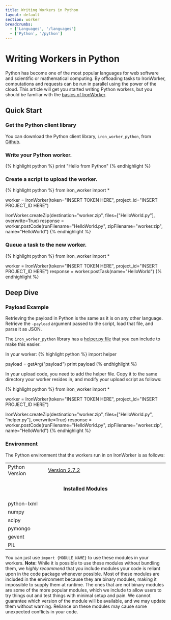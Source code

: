 ```yaml
---
title: Writing Workers in Python
layout: default
section: worker
breadcrumbs:
  - ['Languages', '/languages']
  - ['Python', '/python']
---
```


# Writing Workers in Python

Python has become one of the most popular languages for web software and scientific or mathematical computing. By offloading tasks to IronWorker, computations and requests can be run in parallel using the power of the cloud. This article will get you started writing Python workers, but you should be familiar with the [basics of IronWorker](/worker).

## Quick Start

### Get the Python client library

You can download the Python client library, `iron_worker_python`, from [Github](https://github.com/iron-io/iron_worker_python).

### Write your Python worker.

{% highlight python %}
print "Hello from Python"
{% endhighlight %}

### Create a script to upload the worker.
{% highlight python %}
from iron_worker import *

worker = IronWorker(token="INSERT TOKEN HERE", project_id="INSERT PROJECT_ID HERE")

IronWorker.createZip(destination="worker.zip", files=["HelloWorld.py"], overwrite=True)
response = worker.postCode(runFilename="HelloWorld.py", zipFilename="worker.zip", name="HelloWorld")
{% endhighlight %}

### Queue a task to the new worker.
{% highlight python %}
from iron_worker import *

worker = IronWorker(token="INSERT TOKEN HERE", project_id="INSERT PROJECT_ID HERE")
response = worker.postTask(name="HelloWorld")
{% endhighlight %}

## Deep Dive

### Payload Example

Retrieving the payload in Python is the same as it is on any other language. 
Retrieve the `-payload` argument passed to the script, load that file, and 
parse it as JSON.

The `iron_worker_python` library has a [helper.py file](https://github.com/iron-io/iron_worker_python/blob/master/helper.py) 
that you can include to make this easier.

In your worker:
{% highlight python %}
import helper

payload = getArg("payload")
print payload
{% endhighlight %}

In your upload code, you need to add the helper file. Copy it to the same 
directory your worker resides in, and modify your upload script as follows:

{% highlight python %}
from iron_worker import *

worker = IronWorker(token="INSERT TOKEN HERE", project_id="INSERT PROJECT_ID HERE")

IronWorker.createZip(destination="worker.zip", files=["HelloWorld.py", "helper.py"], overwrite=True)
response = worker.postCode(runFilename="HelloWorld.py", zipFilename="worker.zip", name="HelloWorld")
{% endhighlight %}

### Environment

The Python environment that the workers run in on IronWorker is as follows:

<table class="reference">
  <tbody>
    <tr>
      <td style="width: 25%;">Python Version</td>
      <td style="width: 75%;"><a href="http://python.org/download/releases/2.7.2/" title="Version 2.7.2">Version 2.7.2</a></td>
    </tr>
    <tr>
      <td colspan="2" style="text-align: center; width: 100%;"><h4 style="padding: 0px;">Installed Modules</h4></td>
    </tr>
    <tr>
      <td>python-lxml</td>
      <td></td>
    </tr>
    <tr>
      <td>numpy</td>
      <td></td>
    </tr>
    <tr>
      <td>scipy</td>
      <td></td>
    </tr>
    <tr>
      <td>pymongo</td>
      <td></td>
    </tr>
    <tr>
      <td>gevent</td>
      <td></td>
    </tr>
    <tr>
      <td>PIL</td>
      <td></td>
    </tr>
  </tbody>
</table>

You can just use `import {MODULE_NAME}` to use these modules in your workers. 
**Note:** While it is possible to use these modules without bundling them, we 
*highly recommend* that you include modules your code is reliant upon in the 
code package whenever possible. Most of these modules are included in the 
environment because they are binary modules, making it impossible to supply them 
at runtime. The ones that are not binary modules are some of the more popular 
modules, which we include to allow users to try things out and test things with 
minimal setup and pain. We cannot guarantee which version of the module will be 
available, and we may update them without warning. Reliance on these modules may 
cause some unexpected conflicts in your code.
